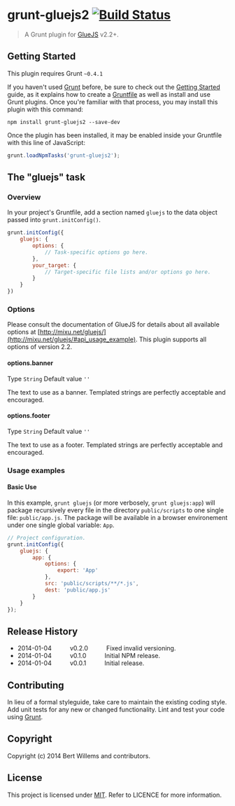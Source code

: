 # grunt-gluejs2 [![Build Status](https://travis-ci.org/devatwork/grunt-gluejs2.png?branch=master)](https://travis-ci.org/devatwork/grunt-gluejs2)

> A Grunt plugin for [GlueJS](http://mixu.net/gluejs/) v2.2+.

## Getting Started
This plugin requires Grunt `~0.4.1`

If you haven't used [Grunt](http://gruntjs.com/) before, be sure to check out the [Getting Started](http://gruntjs.com/getting-started) guide, as it explains how to create a [Gruntfile](http://gruntjs.com/sample-gruntfile) as well as install and use Grunt plugins. Once you're familiar with that process, you may install this plugin with this command:

```shell
npm install grunt-gluejs2 --save-dev
```

Once the plugin has been installed, it may be enabled inside your Gruntfile with this line of JavaScript:

```js
grunt.loadNpmTasks('grunt-gluejs2');
```

## The "gluejs" task

### Overview
In your project's Gruntfile, add a section named `gluejs` to the data object passed into `grunt.initConfig()`.

```js
grunt.initConfig({
	gluejs: {
		options: {
			// Task-specific options go here.
		},
		your_target: {
			// Target-specific file lists and/or options go here.
		}
	}
})
```

### Options

Please consult the documentation of GlueJS for details about all available options at [http://mixu.net/gluejs/](http://mixu.net/gluejs/#api_usage_example). This plugin supports all options of version 2.2.

#### options.banner

Type `String` Default value `''`

The text to use as a banner. Templated strings are perfectly acceptable and encouraged.

#### options.footer

Type `String` Default value `''`

The text to use as a footer. Templated strings are perfectly acceptable and encouraged.

### Usage examples

#### Basic Use
In this example, `grunt gluejs` (or more verbosely, `grunt gluejs:app`) will package recursively every file in the directory `public/scripts` to one single file: `public/app.js`. The package will be available in a browser environement under one single global variable: `App`.

```javascript
// Project configuration.
grunt.initConfig({
	gluejs: {
		app: {
			options: {
				export: 'App'
			},
			src: 'public/scripts/**/*.js',
			dest: 'public/app.js'
		}
	}
});
```

## Release History

* 2014-01-04   v0.2.0   Fixed invalid versioning.
* 2014-01-04   v0.1.0   Initial NPM release.
* 2014-01-04   v0.0.1   Initial release.

## Contributing
In lieu of a formal styleguide, take care to maintain the existing coding style. Add unit tests for any new or changed functionality. Lint and test your code using [Grunt](http://gruntjs.com/).

## Copyright

Copyright (c) 2014 Bert Willems and contributors.

## License

This project is licensed under [MIT](http://www.opensource.org/licenses/mit-license.php "Read more about the MIT license form"). Refer to LICENCE for more information.
